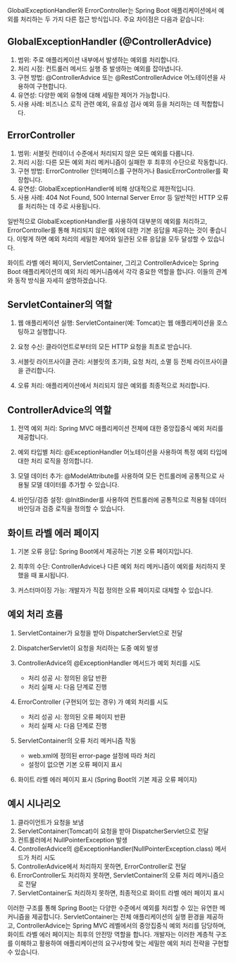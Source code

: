 GlobalExceptionHandler와 ErrorController는 Spring Boot 애플리케이션에서 예외를 처리하는 두 가지 다른 접근 방식입니다. 주요 차이점은 다음과 같습니다:

## GlobalExceptionHandler (@ControllerAdvice)

1. 범위: 주로 애플리케이션 내부에서 발생하는 예외를 처리합니다.
2. 처리 시점: 컨트롤러 메서드 실행 중 발생하는 예외를 잡아냅니다.
3. 구현 방법: @ControllerAdvice 또는 @RestControllerAdvice 어노테이션을 사용하여 구현합니다.
4. 유연성: 다양한 예외 유형에 대해 세밀한 제어가 가능합니다.
5. 사용 사례: 비즈니스 로직 관련 예외, 유효성 검사 예외 등을 처리하는 데 적합합니다.

## ErrorController

1. 범위: 서블릿 컨테이너 수준에서 처리되지 않은 모든 예외를 다룹니다.
2. 처리 시점: 다른 모든 예외 처리 메커니즘이 실패한 후 최후의 수단으로 작동합니다.
3. 구현 방법: ErrorController 인터페이스를 구현하거나 BasicErrorController를 확장합니다.
4. 유연성: GlobalExceptionHandler에 비해 상대적으로 제한적입니다.
5. 사용 사례: 404 Not Found, 500 Internal Server Error 등 일반적인 HTTP 오류를 처리하는 데 주로 사용됩니다.

일반적으로 GlobalExceptionHandler를 사용하여 대부분의 예외를 처리하고, ErrorController를 통해 처리되지 않은 예외에 대한 기본 응답을 제공하는 것이 좋습니다. 이렇게 하면 예외 처리의 세밀한 제어와 일관된 오류 응답을 모두 달성할 수 있습니다.

화이트 라벨 에러 페이지, ServletContainer, 그리고 ControllerAdvice는 Spring Boot 애플리케이션의 예외 처리 메커니즘에서 각각 중요한 역할을 합니다. 이들의 관계와 동작 방식을 자세히 설명하겠습니다.

## ServletContainer의 역할

1. 웹 애플리케이션 실행: ServletContainer(예: Tomcat)는 웹 애플리케이션을 호스팅하고 실행합니다.

2. 요청 수신: 클라이언트로부터의 모든 HTTP 요청을 최초로 받습니다.

3. 서블릿 라이프사이클 관리: 서블릿의 초기화, 요청 처리, 소멸 등 전체 라이프사이클을 관리합니다.

4. 오류 처리: 애플리케이션에서 처리되지 않은 예외를 최종적으로 처리합니다.

## ControllerAdvice의 역할

1. 전역 예외 처리: Spring MVC 애플리케이션 전체에 대한 중앙집중식 예외 처리를 제공합니다.

2. 예외 타입별 처리: @ExceptionHandler 어노테이션을 사용하여 특정 예외 타입에 대한 처리 로직을 정의합니다.

3. 모델 데이터 추가: @ModelAttribute를 사용하여 모든 컨트롤러에 공통적으로 사용될 모델 데이터를 추가할 수 있습니다.

4. 바인딩/검증 설정: @InitBinder를 사용하여 컨트롤러에 공통적으로 적용될 데이터 바인딩과 검증 로직을 정의할 수 있습니다.

## 화이트 라벨 에러 페이지

1. 기본 오류 응답: Spring Boot에서 제공하는 기본 오류 페이지입니다.

2. 최후의 수단: ControllerAdvice나 다른 예외 처리 메커니즘이 예외를 처리하지 못했을 때 표시됩니다.

3. 커스터마이징 가능: 개발자가 직접 정의한 오류 페이지로 대체할 수 있습니다.

## 예외 처리 흐름

1. ServletContainer가 요청을 받아 DispatcherServlet으로 전달

2. DispatcherServlet이 요청을 처리하는 도중 예외 발생

3. ControllerAdvice의 @ExceptionHandler 메서드가 예외 처리를 시도
    - 처리 성공 시: 정의된 응답 반환
    - 처리 실패 시: 다음 단계로 진행

4. ErrorController (구현되어 있는 경우) 가 예외 처리를 시도
    - 처리 성공 시: 정의된 오류 페이지 반환
    - 처리 실패 시: 다음 단계로 진행

5. ServletContainer의 오류 처리 메커니즘 작동
    - web.xml에 정의된 error-page 설정에 따라 처리
    - 설정이 없으면 기본 오류 페이지 표시

6. 화이트 라벨 에러 페이지 표시 (Spring Boot의 기본 제공 오류 페이지)

## 예시 시나리오

1. 클라이언트가 요청을 보냄
2. ServletContainer(Tomcat)이 요청을 받아 DispatcherServlet으로 전달
3. 컨트롤러에서 NullPointerException 발생
4. ControllerAdvice의 @ExceptionHandler(NullPointerException.class) 메서드가 처리 시도
5. ControllerAdvice에서 처리하지 못하면, ErrorController로 전달
6. ErrorController도 처리하지 못하면, ServletContainer의 오류 처리 메커니즘으로 전달
7. ServletContainer도 처리하지 못하면, 최종적으로 화이트 라벨 에러 페이지 표시

이러한 구조를 통해 Spring Boot는 다양한 수준에서 예외를 처리할 수 있는 유연한 메커니즘을 제공합니다. ServletContainer는 전체 애플리케이션의 실행 환경을 제공하고, ControllerAdvice는 Spring MVC 레벨에서의 중앙집중식 예외 처리를 담당하며, 화이트 라벨 에러 페이지는 최후의 안전망 역할을 합니다. 개발자는 이러한 계층적 구조를 이해하고 활용하여 애플리케이션의 요구사항에 맞는 세밀한 예외 처리 전략을 구현할 수 있습니다.
